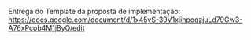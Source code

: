 Entrega do Template da proposta de implementação: https://docs.google.com/document/d/1x45yS-39V1xjihpoqzjuLd79Gw3-A76xPcob4M1jByQ/edit
